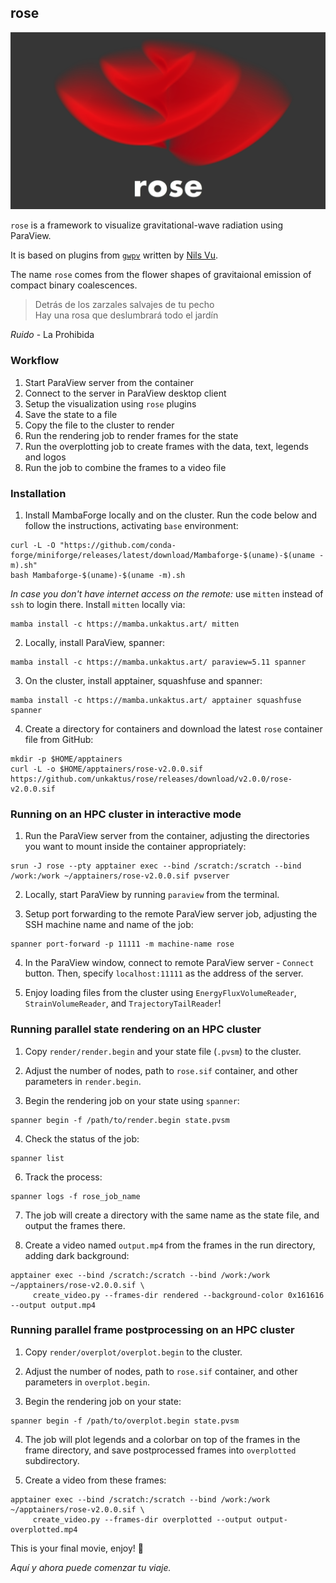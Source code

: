 ## rose

![The rose](rose.png)

`rose` is a framework to visualize gravitational-wave radiation using ParaView.

It is based on plugins from [`gwpv`](https://github.com/nilsvu/gwpv) written by [Nils Vu](https://github.com/nilsvu).

The name `rose` comes from the flower shapes of gravitaional emission of compact binary coalescences.

> Detrás de los zarzales salvajes de tu pecho \
> Hay una rosa que deslumbrará todo el jardín

_Ruido_ - La Prohibida

### Workflow
1. Start ParaView server from the container
2. Connect to the server in ParaView desktop client
3. Setup the visualization using `rose` plugins
4. Save the state to a file
5. Copy the file to the cluster to render
6. Run the rendering job to render frames for the state
7. Run the overplotting job to create frames with the data, text, legends and logos
8. Run the job to combine the frames to a video file


### Installation

1. Install MambaForge locally and on the cluster.
Run the code below and follow the instructions, activating `base` environment:

```shell
curl -L -O "https://github.com/conda-forge/miniforge/releases/latest/download/Mambaforge-$(uname)-$(uname -m).sh"
bash Mambaforge-$(uname)-$(uname -m).sh
```

_In case you don't have internet access on the remote:_ use `mitten` instead of `ssh` to login there.
Install `mitten` locally via:
```shell
mamba install -c https://mamba.unkaktus.art/ mitten
```

2. Locally, install ParaView, spanner:
```shell
mamba install -c https://mamba.unkaktus.art/ paraview=5.11 spanner
```

3. On the cluster, install apptainer, squashfuse and spanner:
```shell
mamba install -c https://mamba.unkaktus.art/ apptainer squashfuse spanner
```

4. Create a directory for containers and download the latest `rose` container file from GitHub:
```shell
mkdir -p $HOME/apptainers
curl -L -o $HOME/apptainers/rose-v2.0.0.sif https://github.com/unkaktus/rose/releases/download/v2.0.0/rose-v2.0.0.sif
```


### Running on an HPC cluster in interactive mode

1. Run the ParaView server from the container, adjusting the directories you want to mount inside the container appropriately:
```shell
srun -J rose --pty apptainer exec --bind /scratch:/scratch --bind /work:/work ~/apptainers/rose-v2.0.0.sif pvserver
```

2. Locally, start ParaView by running `paraview` from the terminal.

3. Setup port forwarding to the remote ParaView server job, adjusting the SSH machine name and name of the job:
```shell
spanner port-forward -p 11111 -m machine-name rose
```

4. In the ParaView window, connect to remote ParaView server - `Connect` button.
Then, specify `localhost:11111` as the address of the server.

6. Enjoy loading files from the cluster using `EnergyFluxVolumeReader`, `StrainVolumeReader`, and `TrajectoryTailReader`!



### Running parallel state rendering on an HPC cluster

1. Copy `render/render.begin` and your state file (`.pvsm`) to the cluster.

2. Adjust the number of nodes, path to `rose.sif` container, and other parameters in `render.begin`.

3. Begin the rendering job on your state using `spanner`:
```shell
spanner begin -f /path/to/render.begin state.pvsm
```
4. Check the status of the job:
```shell
spanner list
```

6. Track the process:
```shell
spanner logs -f rose_job_name
```

7. The job will create a directory with the same name as the state file, and output the frames there.

8. Create a video named `output.mp4` from the frames in the run directory, adding dark background:
```shell
apptainer exec --bind /scratch:/scratch --bind /work:/work ~/apptainers/rose-v2.0.0.sif \
     create_video.py --frames-dir rendered --background-color 0x161616 --output output.mp4
```

### Running parallel frame postprocessing on an HPC cluster

1. Copy `render/overplot/overplot.begin` to the cluster.

2. Adjust the number of nodes, path to `rose.sif` container, and other parameters in `overplot.begin`.

3. Begin the rendering job on your state:
```shell
spanner begin -f /path/to/overplot.begin state.pvsm
```

4. The job will plot legends and a colorbar on top of the frames in the frame directory, and save
postprocessed frames into `overplotted` subdirectory.

5. Create a video from these frames:
```shell
apptainer exec --bind /scratch:/scratch --bind /work:/work ~/apptainers/rose-v2.0.0.sif \
     create_video.py --frames-dir overplotted --output output-overplotted.mp4
```

This is your final movie, enjoy! 💫

_Aquí y ahora puede comenzar tu viaje._
